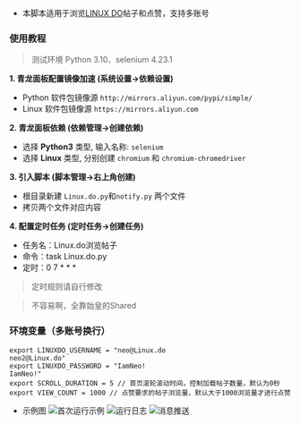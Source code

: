 - 本脚本适用于浏览[LINUX DO](https://linux.do/)帖子和点赞，支持多账号
### 使用教程
>测试环境 Python 3.10、selenium 4.23.1

**1. 青龙面板配置镜像加速 (系统设置->依赖设置)**
- Python 软件包镜像源 `http://mirrors.aliyun.com/pypi/simple/`
- Linux 软件包镜像源 `https://mirrors.aliyun.com`
  
**2. 青龙面板依赖 (依赖管理->创建依赖)**
- 选择 **Python3** 类型, 输入名称: `selenium`
- 选择 **Linux** 类型, 分别创建 `chromium` 和 `chromium-chromedriver`

**3. 引入脚本 (脚本管理->右上角创建)**
- 根目录新建 `Linux.do.py`和`notify.py` 两个文件
- 拷贝两个文件对应内容
  
**4. 配置定时任务 (定时任务->创建任务)**
- 任务名：Linux.do浏览帖子
- 命令：task Linux.do.py
- 定时：0 7 * * *
>定时规则请自行修改

>不容易啊，全靠始皇的Shared
### 环境变量（多账号换行）
```
export LINUXDO_USERNAME = "neo@Linux.do
neo2@Linux.do"
export LINUXDO_PASSWORD = "IamNeo!
IamNeo!"
export SCROLL_DURATION = 5 // 首页滚轮滚动时间，控制加载帖子数量，默认为0秒
export VIEW_COUNT = 1000 // 点赞要求的帖子浏览量，默认大于1000浏览量才进行点赞
```
- 示例图
![首次运行示例](https://im.wowyijiu.com/file/7571e84634def1d0a0cea.png)
![运行日志](https://im.wowyijiu.com/file/11b45f26c2ae6f3569536.png)
![消息推送](https://im.wowyijiu.com/file/cbe6978cc811c0db98079.png)
